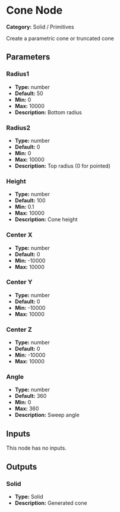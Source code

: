 
# Cone Node

**Category:** Solid / Primitives

Create a parametric cone or truncated cone

## Parameters


### Radius1
- **Type:** number
- **Default:** 50
- **Min:** 0
- **Max:** 10000
- **Description:** Bottom radius


### Radius2
- **Type:** number
- **Default:** 0
- **Min:** 0
- **Max:** 10000
- **Description:** Top radius (0 for pointed)


### Height
- **Type:** number
- **Default:** 100
- **Min:** 0.1
- **Max:** 10000
- **Description:** Cone height


### Center X
- **Type:** number
- **Default:** 0
- **Min:** -10000
- **Max:** 10000



### Center Y
- **Type:** number
- **Default:** 0
- **Min:** -10000
- **Max:** 10000



### Center Z
- **Type:** number
- **Default:** 0
- **Min:** -10000
- **Max:** 10000



### Angle
- **Type:** number
- **Default:** 360
- **Min:** 0
- **Max:** 360
- **Description:** Sweep angle


## Inputs

This node has no inputs.

## Outputs


### Solid
- **Type:** Solid
- **Description:** Generated cone



